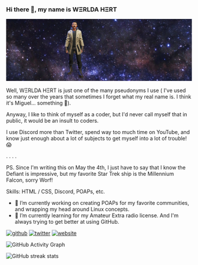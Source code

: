 ### Hi there 👋, my name is WΞRLDA HΞRT

![Welcome to my Github Profile page](https://github.com/RunHot/RunHot/blob/main/github-banner-1.png)

Well, WΞRLDA HΞRT is just one of the many pseudonyms I use ( I've used so many over the years that sometimes I forget what my real name is. I think it's Miguel... something 🤔). 

Anyway, I like to think of myself as a coder, but I'd never call myself that in public, it would be an insult to coders.

I use Discord more than Twitter, spend way too much time on YouTube, and know just enough about a lot of subjects to get myself into a lot of trouble! 😱

. 
.
.
.

PS. Since I'm writing this on May the 4th, I just have to say that I know the Defiant is impressive, but my favorite Star Trek ship is the Millennium Falcon, sorry Worf!

Skills:  HTML / CSS, Discord, POAPs, etc.

- 🔭 I’m currently working on creating POAPs for my favorite communities, and wrapping my head around Linux concepts. 
- 🌱 I’m currently learning for my Amateur Extra radio license. And I'm always trying to get better at using GitHub. 


[<img src='https://cdn.jsdelivr.net/npm/simple-icons@3.0.1/icons/github.svg' alt='github' height='40'>](https://github.com/RunHot)  [<img src='https://cdn.jsdelivr.net/npm/simple-icons@3.0.1/icons/twitter.svg' alt='twitter' height='40'>](https://twitter.com/nullspacer)  [<img src='https://cdn.jsdelivr.net/npm/simple-icons@3.0.1/icons/icloud.svg' alt='website' height='40'>](https://nullspacer.com)  

![GitHub Activity Graph](https://activity-graph.herokuapp.com/graph?username=RunHot)  

![GitHub streak stats](https://streak-stats.demolab.com/?user=RunHot)  

